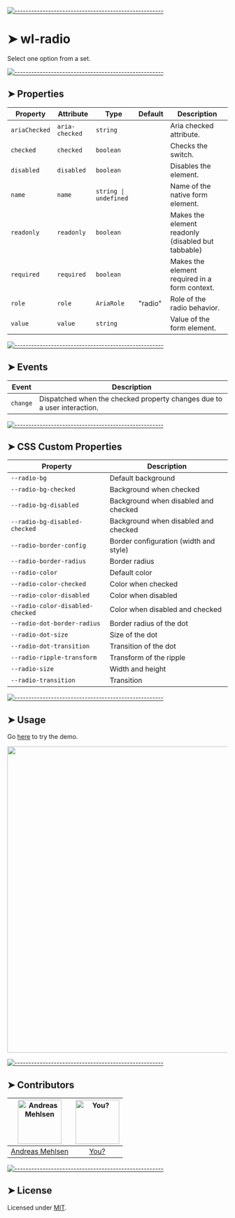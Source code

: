 
[![-----------------------------------------------------](https://raw.githubusercontent.com/andreasbm/readme/master/assets/lines/colored.png)](#wl-radio)

# ➤ wl-radio

Select one option from a set.


[![-----------------------------------------------------](https://raw.githubusercontent.com/andreasbm/readme/master/assets/lines/colored.png)](#properties)

## ➤ Properties

| Property      | Attribute      | Type                  | Default | Description                                      |
|---------------|----------------|-----------------------|---------|--------------------------------------------------|
| `ariaChecked` | `aria-checked` | `string`              |         | Aria checked attribute.                          |
| `checked`     | `checked`      | `boolean`             |         | Checks the switch.                               |
| `disabled`    | `disabled`     | `boolean`             |         | Disables the element.                            |
| `name`        | `name`         | `string \| undefined` |         | Name of the native form element.                 |
| `readonly`    | `readonly`     | `boolean`             |         | Makes the element readonly (disabled but tabbable) |
| `required`    | `required`     | `boolean`             |         | Makes the element required in a form context.    |
| `role`        | `role`         | `AriaRole`            | "radio" | Role of the radio behavior.                      |
| `value`       | `value`        | `string`              |         | Value of the form element.                       |


[![-----------------------------------------------------](https://raw.githubusercontent.com/andreasbm/readme/master/assets/lines/colored.png)](#events)

## ➤ Events

| Event    | Description                                      |
|----------|--------------------------------------------------|
| `change` | Dispatched when the checked property changes due to a user interaction. |


[![-----------------------------------------------------](https://raw.githubusercontent.com/andreasbm/readme/master/assets/lines/colored.png)](#css-custom-properties)

## ➤ CSS Custom Properties

| Property                         | Description                            |
|----------------------------------|----------------------------------------|
| `--radio-bg`                     | Default background                     |
| `--radio-bg-checked`             | Background when checked                |
| `--radio-bg-disabled`            | Background when disabled and checked   |
| `--radio-bg-disabled-checked`    | Background when disabled and checked   |
| `--radio-border-config`          | Border configuration (width and style) |
| `--radio-border-radius`          | Border radius                          |
| `--radio-color`                  | Default color                          |
| `--radio-color-checked`          | Color when checked                     |
| `--radio-color-disabled`         | Color when disabled                    |
| `--radio-color-disabled-checked` | Color when disabled and checked        |
| `--radio-dot-border-radius`      | Border radius of the dot               |
| `--radio-dot-size`               | Size of the dot                        |
| `--radio-dot-transition`         | Transition of the dot                  |
| `--radio-ripple-transform`       | Transform of the ripple                |
| `--radio-size`                   | Width and height                       |
| `--radio-transition`             | Transition                             |



[![-----------------------------------------------------](https://raw.githubusercontent.com/andreasbm/readme/master/assets/lines/colored.png)](#usage)

## ➤ Usage

Go [here](https://weightless.dev/elements/radio) to try the demo.

<a href="https://weightless.dev/elements/radio" align="center">
  <img src="https://raw.githubusercontent.com/andreasbm/elements/master/screenshots/wl-radio.png" width="700" />
</a>


[![-----------------------------------------------------](https://raw.githubusercontent.com/andreasbm/readme/master/assets/lines/colored.png)](#contributors)

## ➤ Contributors
	

| [<img alt="Andreas Mehlsen" src="https://avatars1.githubusercontent.com/u/6267397?s=460&v=4" width="100">](https://twitter.com/andreasmehlsen) | [<img alt="You?" src="https://joeschmoe.io/api/v1/random" width="100">](https://github.com/andreasbm/weightless/blob/master/CONTRIBUTING.md) |
|:--------------------------------------------------:|:--------------------------------------------------:|
| [Andreas Mehlsen](https://twitter.com/andreasmehlsen) | [You?](https://github.com/andreasbm/weightless/blob/master/CONTRIBUTING.md) |


[![-----------------------------------------------------](https://raw.githubusercontent.com/andreasbm/readme/master/assets/lines/colored.png)](#license)

## ➤ License
	
Licensed under [MIT](https://opensource.org/licenses/MIT).